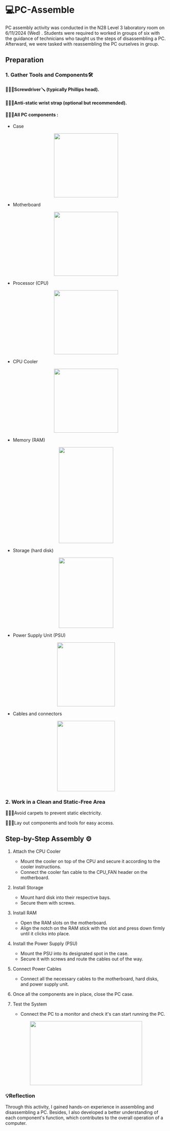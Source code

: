 # 💻PC-Assemble
PC assembly activity was conducted in the N28 Level 3 laboratory room on 6/11/2024 (Wed) . Students were required to worked in groups of six with the guidance of technicians who taught us the steps of disassembling a PC. Afterward, we were tasked with reassembling the PC ourselves in group.

<h2> Preparation </h2>
<h3>1. Gather Tools and Components🛠️ </h3>

<h4>🙋🏻‍♀️Screwdriver🪛 (typically Phillips head).</h4>

<h4>🙋🏻‍♀️Anti-static wrist strap (optional but recommended).</h4>

<h4>🙋🏻‍♀️All PC components :</h4>
        
- Case
<p align="center">
<img src = "https://github.com/user-attachments/assets/db86e331-8938-4ba2-ad02-456b744e800c" width="200" height="200"/>
</p>

- Motherboard
<p align="center">
<img src = "https://github.com/user-attachments/assets/f55cb576-21aa-4e46-8d2c-67a2c247f31c" width="200" height="200"/>
</p>      

- Processor (CPU)
<p align="center">
<img src = "https://github.com/user-attachments/assets/84f483fc-8efd-416a-9377-6b546aff36b5" width="200" height="200"/>
</p>     

- CPU Cooler
<p align="center">
<img src = "https://github.com/user-attachments/assets/48624f93-0e04-409f-ab7a-dda1d42f4c07" width="200" height="200"/>
</p>

- Memory (RAM)
<p align="center">
<img src = "https://github.com/user-attachments/assets/8508d1c8-3a67-46a2-999e-5d22ad921209"width="170" height="300"/>
</p>

- Storage (hard disk)
<p align="center">
<img src = "https://github.com/user-attachments/assets/fd5a9629-07f2-4846-ace8-b46e4271a778" width="170" height="220"/>
</p>  

- Power Supply Unit (PSU)
<p align="center">
<img src = "https://github.com/user-attachments/assets/e1eda847-7282-4258-9dc5-d81bb64fe334" width="180" height="200"/>
</p>

- Cables and connectors
<p align="center">
<img src = "https://github.com/user-attachments/assets/da367f8d-25c9-4194-94c2-e4ced20bd367" width="180" height="220"/>
</p>

      
<h3>2. Work in a Clean and Static-Free Area</h3>

  🙋🏻‍♀️Avoid carpets to prevent static electricity.
    
  🙋🏻‍♀️Lay out components and tools for easy access.


<h2> Step-by-Step Assembly ⚙️</h2> 

1. Attach the CPU Cooler
    - Mount the cooler on top of the CPU and secure it according to the cooler instructions.
    - Connect the cooler fan cable to the CPU_FAN header on the motherboard.
    
2. Install Storage
    - Mount hard disk into their respective bays.
    - Secure them with screws.
   
3. Install RAM
    - Open the RAM slots on the motherboard.
    - Align the notch on the RAM stick with the slot and press down firmly until it clicks into place.
   
4. Install the Power Supply (PSU)
    - Mount the PSU into its designated spot in the case.
    - Secure it with screws and route the cables out of the way.
   
5. Connect Power Cables
    - Connect all the necessary cables to the motherboard, hard disks, and power supply unit.
   
6. Once all the components are in place, close the PC case.
    
7. Test the System
    - Connect the PC to a monitor and check it's can start running the PC.



<p align="center">
  <img src = "https://github.com/user-attachments/assets/a997c1dd-6b37-4380-8931-d421fd501169" width="350" height="200"/>
</p>

<h3>💡Reflection </h3>
Through this activity, I gained hands-on experience in assembling and disassembling a PC. Besides, I also developed a better understanding of each component's function, which contributes to the overall operation of a computer.
